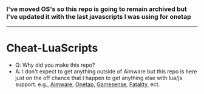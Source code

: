 ### I've moved OS's so this repo is going to remain archived but I've updated it with the last javascripts I was using for onetap
___________________________________________
# Cheat-LuaScripts

* Q: Why did you make this repo?
* A:  I don't expect to get anything outside of Aimware but this repo is here just on the off chance that I happen to get anything else with lua/js support. e.g., [Aimware](https://aimware.net), [Onetap](https://onetap.su/), [Gamesense](https://gamesense.pub/), [Fatality](https://fatality.win), ect.
